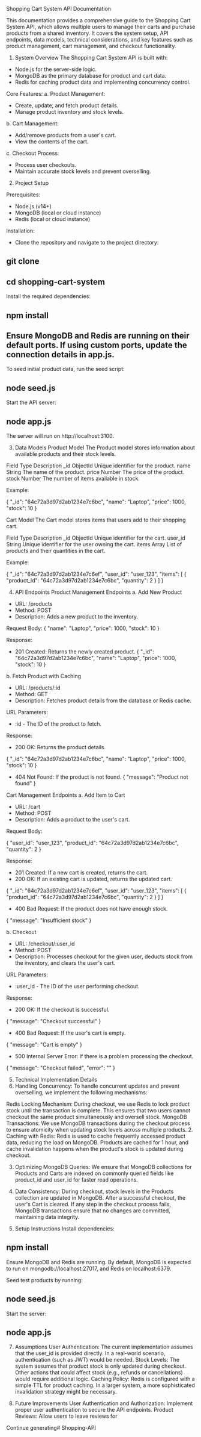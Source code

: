 Shopping Cart System API Documentation

This documentation provides a comprehensive guide to the Shopping Cart System API, which allows multiple users to manage their carts and purchase products from a shared inventory. It covers the system setup, API endpoints, data models, technical considerations, and key features such as product management, cart management, and checkout functionality.

1. System Overview
The Shopping Cart System API is built with:

- Node.js for the server-side logic.
- MongoDB as the primary database for product and cart data.
- Redis for caching product data and implementing concurrency control.

Core Features:
a. Product Management:
- Create, update, and fetch product details.
- Manage product inventory and stock levels.

b. Cart Management:
- Add/remove products from a user's cart.
- View the contents of the cart.

c. Checkout Process:
- Process user checkouts.
- Maintain accurate stock levels and prevent overselling.

2. Project Setup

Prerequisites:
- Node.js (v14+)
- MongoDB (local or cloud instance)
- Redis (local or cloud instance)

Installation:
- Clone the repository and navigate to the project directory:

## git clone <repository-url>
## cd shopping-cart-system

Install the required dependencies:

## npm install
## Ensure MongoDB and Redis are running on their default ports. If using custom ports, update the connection details in app.js.

To seed initial product data, run the seed script:

## node seed.js

Start the API server:

## node app.js

The server will run on http://localhost:3100.

3. Data Models
Product Model
The Product model stores information about available products and their stock levels.

Field	  Type	Description
_id	    ObjectId	  Unique identifier for the product.
name	  String	    The name of the product.
price	  Number	    The price of the product.
stock	  Number	    The number of items available in stock.

Example:

{
  "_id": "64c72a3d97d2ab1234e7c6bc",
  "name": "Laptop",
  "price": 1000,
  "stock": 10
}

Cart Model
The Cart model stores items that users add to their shopping cart.

Field	    Type	      Description
_id	      ObjectId	  Unique identifier for the cart.
user_id	  String	    Unique identifier for the user owning the cart.
items	    Array	      List of products and their quantities in the cart.

Example:

{
  "_id": "64c72a3d97d2ab1234e7c6ef",
  "user_id": "user_123",
  "items": [
    {
      "product_id": "64c72a3d97d2ab1234e7c6bc",
      "quantity": 2
    }
  ]
}

4. API Endpoints
Product Management Endpoints
a. Add New Product
- URL: /products
- Method: POST
- Description: Adds a new product to the inventory.

Request Body:
{
  "name": "Laptop",
  "price": 1000,
  "stock": 10
}

Response:
- 201 Created: Returns the newly created product.
{
  "_id": "64c72a3d97d2ab1234e7c6bc",
  "name": "Laptop",
  "price": 1000,
  "stock": 10
}

b. Fetch Product with Caching
- URL: /products/:id
- Method: GET
- Description: Fetches product details from the database or Redis cache.

URL Parameters:
- :id - The ID of the product to fetch.

Response:
- 200 OK: Returns the product details.

{
  "_id": "64c72a3d97d2ab1234e7c6bc",
  "name": "Laptop",
  "price": 1000,
  "stock": 10
}
- 404 Not Found: If the product is not found.
{ "message": "Product not found" }

Cart Management Endpoints
a. Add Item to Cart
- URL: /cart
- Method: POST
- Description: Adds a product to the user's cart.

Request Body:

{
  "user_id": "user_123",
  "product_id": "64c72a3d97d2ab1234e7c6bc",
  "quantity": 2
}

Response:
- 201 Created: If a new cart is created, returns the cart.
- 200 OK: If an existing cart is updated, returns the updated cart.

{
  "_id": "64c72a3d97d2ab1234e7c6ef",
  "user_id": "user_123",
  "items": [
    {
      "product_id": "64c72a3d97d2ab1234e7c6bc",
      "quantity": 2
    }
  ]
}
- 400 Bad Request: If the product does not have enough stock.

{ "message": "Insufficient stock" }

b. Checkout

- URL: /checkout/:user_id
- Method: POST
- Description: Processes checkout for the given user, deducts stock from the inventory, and clears the user's cart.

URL Parameters:
- :user_id - The ID of the user performing checkout.

Response:
- 200 OK: If the checkout is successful.

{ "message": "Checkout successful" }

- 400 Bad Request: If the user's cart is empty.

{ "message": "Cart is empty" }

- 500 Internal Server Error: If there is a problem processing the checkout.

{ "message": "Checkout failed", "error": "<error-message>" }


5. Technical Implementation Details
1. Handling Concurrency:
To handle concurrent updates and prevent overselling, we implement the following mechanisms:

Redis Locking Mechanism: During checkout, we use Redis to lock product stock until the transaction is complete. This ensures that two users cannot checkout the same product simultaneously and oversell stock.
MongoDB Transactions: We use MongoDB transactions during the checkout process to ensure atomicity when updating stock levels across multiple products.
2. Caching with Redis:
Redis is used to cache frequently accessed product data, reducing the load on MongoDB. Products are cached for 1 hour, and cache invalidation happens when the product's stock is updated during checkout.

3. Optimizing MongoDB Queries:
We ensure that MongoDB collections for Products and Carts are indexed on commonly queried fields like product_id and user_id for faster read operations.

4. Data Consistency:
During checkout, stock levels in the Products collection are updated in MongoDB.
After a successful checkout, the user's Cart is cleared.
If any step in the checkout process fails, MongoDB transactions ensure that no changes are committed, maintaining data integrity.
6. Setup Instructions
Install dependencies:

## npm install
Ensure MongoDB and Redis are running. By default, MongoDB is expected to run on mongodb://localhost:27017, and Redis on localhost:6379.

Seed test products by running:

## node seed.js

Start the server:

## node app.js


7. Assumptions
User Authentication: The current implementation assumes that the user_id is provided directly. In a real-world scenario, authentication (such as JWT) would be needed.
Stock Levels: The system assumes that product stock is only updated during checkout. Other actions that could affect stock (e.g., refunds or cancellations) would require additional logic.
Caching Policy: Redis is configured with a simple TTL for product caching. In a larger system, a more sophisticated invalidation strategy might be necessary.


8. Future Improvements
User Authentication and Authorization: Implement proper user authentication to secure the API endpoints.
Product Reviews: Allow users to leave reviews for






Continue generating# Shopping-API
